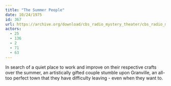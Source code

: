 ```yaml
---
title: "The Summer People"
date: 10/24/1975
id: 367
url: https://archive.org/download/cbs_radio_mystery_theater/cbs_radio_mystery_theater-0351-0400.zip/cbs_radio_mystery_theater-0351-0400%2Fcbsrmt_0367_the_summer_people.mp3
actors:
  - 25
  - 136
  - 2
  - 71
  - 63
---
```

In search of a quiet place to work and improve on their respective crafts over the summer, an artistically gifted couple stumble upon Granville, an all-too perfect town that they have difficulty leaving - even when they want to.